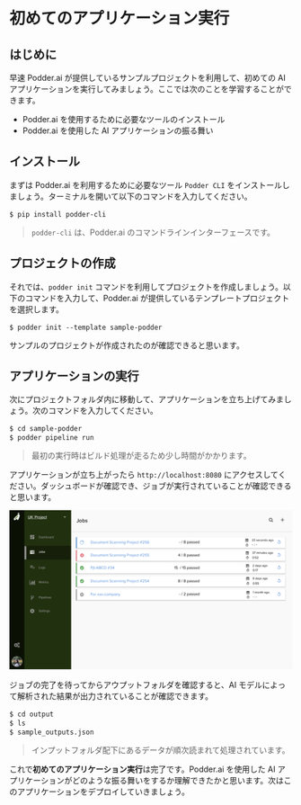 # 初めてのアプリケーション実行
## はじめに
早速 Podder.ai が提供しているサンプルプロジェクトを利用して、初めての AI アプリケーションを実行してみましょう。ここでは次のことを学習することができます。
- Podder.ai を使用するために必要なツールのインストール
- Podder.ai を使用した AI アプリケーションの振る舞い

## インストール
まずは Podder.ai を利用するために必要なツール `Podder CLI` をインストールしましょう。ターミナルを開いて以下のコマンドを入力してください。
```
$ pip install podder-cli
```
> `podder-cli` は、Podder.ai のコマンドラインインターフェースです。

## プロジェクトの作成
それでは、`podder init` コマンドを利用してプロジェクトを作成しましょう。以下のコマンドを入力して、Podder.ai が提供しているテンプレートプロジェクトを選択します。
```
$ podder init --template sample-podder
```
サンプルのプロジェクトが作成されたのが確認できると思います。

## アプリケーションの実行
次にプロジェクトフォルダ内に移動して、アプリケーションを立ち上げてみましょう。次のコマンドを入力してください。
```
$ cd sample-podder
$ podder pipeline run
```
> 最初の実行時はビルド処理が走るため少し時間がかかります。

アプリケーションが立ち上がったら `http://localhost:8080` にアクセスしてください。ダッシュボードが確認でき、ジョブが実行されていることが確認できると思います。

![Dashboard](images/dashboard_job.png)

ジョブの完了を待ってからアウプットフォルダを確認すると、AI モデルによって解析された結果が出力されていることが確認できます。
```
$ cd output
$ ls
$ sample_outputs.json
```
> インプットフォルダ配下にあるデータが順次読まれて処理されています。

これで**初めてのアプリケーション実行**は完了です。Podder.ai を使用した AI アプリケーションがどのような振る舞いをするか理解できたかと思います。次はこのアプリケーションをデプロイしていきましょう。
